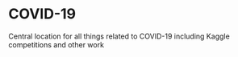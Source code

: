 # COVID-19
Central location for all things related to COVID-19 including Kaggle competitions and other work
